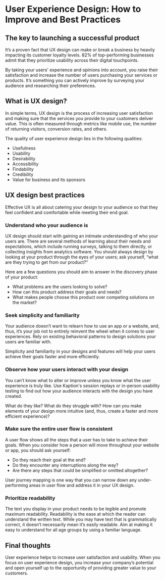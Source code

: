 # User Experience Design: How to Improve and Best Practices

## The key to launching a successful product

It’s a proven fact that UX design can make or break a business by heavily impacting its customer loyalty levels. 82% of top-performing businesses admit that they prioritize usability across their digital touchpoints.

By taking your users' experience and opinions into account, you raise their satisfaction and increase the number of users purchasing your services or products. It’s something you can actively improve by surveying your audience and researching their preferences.

<!-- ![](./placeholder.jpg "placeholder") -->

## What is UX design?

In simple terms, UX design is the process of increasing user satisfaction and making sure that the services you provide to your customers deliver value. This is often measured through metrics like mobile use, the number of returning visitors, conversion rates, and others.

The quality of user experience design lies in the following qualities:

- Usefulness
- Usability
- Desirability
- Accessibility
- Findability
- Credibility
- Value for business and its sponsors

## UX design best practices

Effective UX is all about catering your design to your audience so that they feel confident and comfortable while meeting their end goal.

### Understand who your audience is

UX design should start with gaining an intimate understanding of who your users are. There are several methods of learning about their needs and expectations, which include running surveys, talking to them directly, or collecting insights from analytics software. You should always design by looking at your product through the eyes of your users; ask yourself, “what are they trying to get from our product?”

Here are a few questions you should aim to answer in the discovery phase of your product:

- What problems are the users looking to solve?
- How can this product address their goals and needs?
- What makes people choose this product over competing solutions on the market?

### Seek simplicity and familiarity

Your audience doesn’t want to relearn how to use an app or a website, and, thus, it’s your job not to entirely reinvent the wheel when it comes to user experiences. Rely on existing behavioral patterns to design solutions your users are familiar with.

Simplicity and familiarity in your designs and features will help your users achieve their goals faster and more efficiently.

### Observe how your users interact with your design

You can’t know what to alter or improve unless you know what the user experience is truly like. Use Kaption's session replays or in-person usability testing to find out how your audience interacts with the design you have created.

What do they like? What do they struggle with? How can you make elements of your design more intuitive (and, thus, create a faster and more efficient experience)?

### Make sure the entire user flow is consistent

A user flow shows all the steps that a user has to take to achieve their goals. When you consider how a person will move throughout your website or app, you should ask yourself:

- Do they reach their goal at the end?
- Do they encounter any interruptions along the way?
- Are there any steps that could be simplified or omitted altogether?

User journey mapping is one way that you can narrow down any under-performing areas in user flow and address it in your UX design.

### Prioritize readability

The text you display in your product needs to be legible and promote maximum readability. Readability is the ease at which the reader can understand the written text. While you may have text that is grammatically correct, it doesn’t necessarily mean it’s easily readable. Aim at making it easy to understand for all age groups by using a familiar language.

## Final thoughts

User experience helps to increase user satisfaction and usability. When you focus on user experience design, you increase your company’s potential and open yourself up to the opportunity of providing greater value to your customers.
